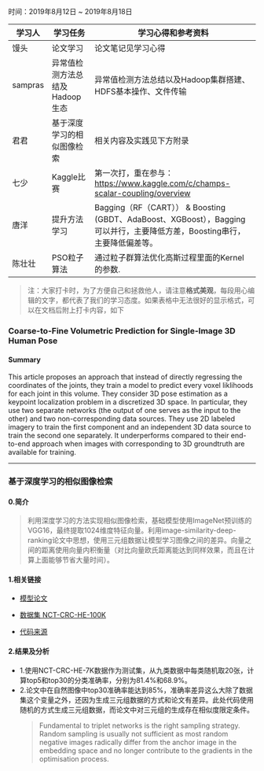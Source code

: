 时间：2019年8月12日 ~ 2019年8月18日

学习人|学习任务|学习心得和参考资料
------ | ------ | ------ 
馒头 | 论文学习 | 论文笔记见学习心得
sampras | 异常值检测方法总结及Hadoop生态 | 异常值检测方法总结以及Hadoop集群搭建、HDFS基本操作、文件传输
君君 | 基于深度学习的相似图像检索 | 相关内容及实践见下方附录
七少 | Kaggle比赛 | 第一次打，重在参与：https://www.kaggle.com/c/champs-scalar-coupling/overview
唐洋 | 提升方法学习 | Bagging（RF（CART）） & Boosting (GBDT、AdaBoost、XGBoost），Bagging可以并行，主要降低方差，Boosting串行，主要降低偏差等。
陈壮壮 | PSO粒子算法 | 通过粒子群算法优化高斯过程里面的Kernel的参数.
> 注：大家打卡时，为了方便自己和拯救他人，请注意**格式美观**，每段用心编辑的文字，都代表了我们的学习态度。如果表格中无法很好的显示格式，可以在文档后附上打卡内容，如下

### Coarse-to-Fine Volumetric Prediction for Single-Image 3D Human Pose
#### Summary
This article proposes an approach that instead of directly regressing the coordinates of the joints, they train a model to predict every voxel liklihoods for each joint in this volume. They consider 3D pose estimation as a keypoint localization problem in a discretized 3D space. In particular, they use two separate networks (the output of one serves as the input to the other) and two non-corresponding data sources. They use 2D labeled imagery to train the first component and an independent 3D data source to train the second one separately. It underperforms compared to their end-to-end approach when images with corresponding to 3D groundtruth are available for training.

----

### 基于深度学习的相似图像检索
#### 0.简介

> 利用深度学习的方法实现相似图像检索，基础模型使用ImageNet预训练的VGG16，最终提取1024维度特征向量。利用image-similarity-deep-ranking论文中思想，使用三元组数据让模型学习图像之间的差异。向量之间的距离使用向量内积衡量（对比向量欧氏距离能达到同样效果，而且在计算上面能够节省大量时间）。

#### 1.相关链接

* [模型论文](https://github.com/Zhenye-Na/image-similarity-using-deep-ranking/blob/master/references/42945.pdf)

* [数据集 NCT-CRC-HE-100K](https://zenodo.org/record/1214456#.XUP0qnbhi7r)

* [代码来源](https://github.com/akarshzingade/image-similarity-deep-ranking)

#### 2.结果及分析

* 1.使用NCT-CRC-HE-7K数据作为测试集，从九类数据中每类随机取20张，计算top5和top30的分类准确率，分别为81.4%和68.9%。
* 2.论文中在自然图像中top30准确率能达到85%，准确率差异这么大除了数据集这个变量之外，还因为生成三元组数据的方式和论文有差异。此处代码使用随机的方式生成三元组数据，而论文中对三元组的生成存在相似度限定条件。
	> Fundamental to triplet networks is the right sampling strategy. Random sampling is usually not sufficient as most random negative images radically differ from the anchor image in the embedding space and no longer contribute to the gradients in the optimisation process. 

